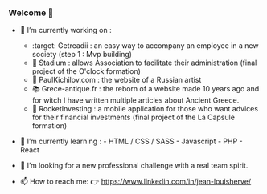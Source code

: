 ### Welcome 👋

- 🔭 I’m currently working on : 
     * :target: Getreadii : an easy way to accompany an employee in a new society (step 1 : Mvp building)
     * :bicyclist: Stadium : allows Association to facilitate their administration (final project of the O'clock formation)
     * :racehorse: PaulKichilov.com : the website of a Russian artist
     * :books: Grece-antique.fr : the reborn of a website made 10 years ago and for witch I have written multiple articles about Ancient Greece.
     * :rocket: RocketInvesting : a mobile application for those who want advices for their financial investments (final project of the La Capsule formation) 
      
- 🌱 I’m currently learning :
      - HTML / CSS / SASS
      - Javascript
      - PHP
      - React

- 👯 I’m looking for a new professional challenge with a real team spirit.

- 📫 How to reach me: :point_right: https://www.linkedin.com/in/jean-louisherve/


